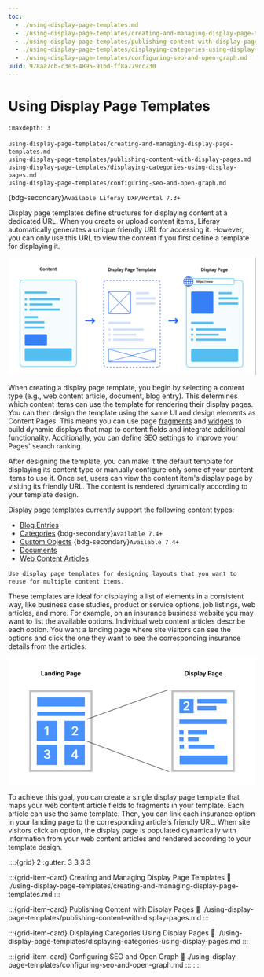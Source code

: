 ```yaml
---
toc:
  - ./using-display-page-templates.md
  - ./using-display-page-templates/creating-and-managing-display-page-templates.md
  - ./using-display-page-templates/publishing-content-with-display-pages.md
  - ./using-display-page-templates/displaying-categories-using-display-pages.md
  - ./using-display-page-templates/configuring-seo-and-open-graph.md
uuid: 978aa7cb-c3e3-4895-91bd-ff8a779cc230
---
```

# Using Display Page Templates

```{toctree}
:maxdepth: 3

using-display-page-templates/creating-and-managing-display-page-templates.md
using-display-page-templates/publishing-content-with-display-pages.md
using-display-page-templates/displaying-categories-using-display-pages.md
using-display-page-templates/configuring-seo-and-open-graph.md
```

{bdg-secondary}`Available Liferay DXP/Portal 7.3+`

Display page templates define structures for displaying content at a dedicated URL. When you create or upload content items, Liferay automatically generates a unique friendly URL for accessing it. However, you can only use this URL to view the content if you first define a template for displaying it.

![Create display page templates for displaying content at a dedicated URL.](./using-display-page-templates/images/01.png)

When creating a display page template, you begin by selecting a content type (e.g., web content article, document, blog entry). This determines which content items can use the template for rendering their display pages. You can then design the template using the same UI and design elements as Content Pages. This means you can use page [fragments](../creating-pages/page-fragments-and-widgets/using-fragments.md) and [widgets](../creating-pages/using-content-pages/using-widgets-on-a-content-page.md) to build dynamic displays that map to content fields and integrate additional functionality. Additionally, you can define [SEO settings](./using-display-page-templates/configuring-seo-and-open-graph.md) to improve your Pages' search ranking.

After designing the template, you can make it the default template for displaying its content type or manually configure only some of your content items to use it. Once set, users can view the content item's display page by visiting its friendly URL. The content is rendered dynamically according to your template design.

Display page templates currently support the following content types:

* [Blog Entries](../../content-authoring-and-management/blogs/getting-started-with-blogs.md)
* [Categories](../../content-authoring-and-management/tags-and-categories/defining-categories-and-vocabularies-for-content.md) {bdg-secondary}`Available 7.4+`
* [Custom Objects](../../building-applications/objects/displaying-object-entries.md) {bdg-secondary}`Available 7.4+`
* [Documents](../../content-authoring-and-management/documents-and-media/publishing-and-sharing/publishing-documents.md)
* [Web Content Articles](../../content-authoring-and-management/web-content/web-content-articles/adding-a-basic-web-content-article.md)

```{tip}
Use display page templates for designing layouts that you want to reuse for multiple content items.
```

These templates are ideal for displaying a list of elements in a consistent way, like business case studies, product or service options, job listings, web articles, and more. For example, on an insurance business website you may want to list the available options. Individual web content articles describe each option. You want a landing page where site visitors can see the options and click the one they want to see the corresponding insurance details from the articles.

![You can apply the same layout to different content of the same type using a single Display Page Template.](./using-display-page-templates/images/02.png)

To achieve this goal, you can create a single display page template that maps your web content article fields to fragments in your template. Each article can use the same template. Then, you can link each insurance option in your landing page to the corresponding article's friendly URL. When site visitors click an option, the display page is populated dynamically with information from your web content articles and rendered according to your template design.

::::{grid} 2
:gutter: 3 3 3 3

:::{grid-item-card} Creating and Managing Display Page Templates
:link: ./using-display-page-templates/creating-and-managing-display-page-templates.md
:::

:::{grid-item-card} Publishing Content with Display Pages
:link: ./using-display-page-templates/publishing-content-with-display-pages.md
:::

:::{grid-item-card} Displaying Categories Using Display Pages
:link: ./using-display-page-templates/displaying-categories-using-display-pages.md
:::

:::{grid-item-card} Configuring SEO and Open Graph
:link: ./using-display-page-templates/configuring-seo-and-open-graph.md
:::
::::
